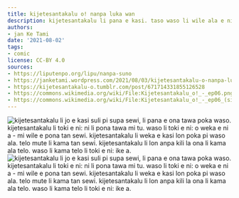 ```yaml
---
title: kijetesantakalu o! nanpa luka wan
description: kijetesantakalu li pana e kasi. taso waso li wile ala e ni. ni li pona ala pona?
authors:
- jan Ke Tami
date: '2021-08-02'
tags:
- comic
license: CC-BY 4.0
sources:
- https://liputenpo.org/lipu/nanpa-suno
- https://janketami.wordpress.com/2021/08/03/kijetesantakalu-o-nanpa-luka-wan/
- https://kijetesantakalu-o.tumblr.com/post/671714331855126528
- https://commons.wikimedia.org/wiki/File:Kijetesantakalu_o!_-_ep06.png
- https://commons.wikimedia.org/wiki/File:Kijetesantakalu_o!_-_ep06_(sitelen_pona).png
---
```


![kijetesantakalu li jo e kasi suli pi supa sewi, li pana e ona tawa poka waso. kijetesantakalu li toki e ni: ni li pona tawa mi tu. waso li toki e ni: o weka e ni a - mi wile e pona tan sewi. kijetesantakalu li weka e kasi lon poka pi waso ala. telo mute li kama tan sewi. kijetesantakalu li lon anpa kili la ona li kama ala telo. waso li kama telo li toki e ni: ike a.](https://upload.wikimedia.org/wikipedia/commons/a/a9/Kijetesantakalu_o%21_-_ep06.png)
![kijetesantakalu li jo e kasi suli pi supa sewi, li pana e ona tawa poka waso. kijetesantakalu li toki e ni: ni li pona tawa mi tu. waso li toki e ni: o weka e ni a - mi wile e pona tan sewi. kijetesantakalu li weka e kasi lon poka pi waso ala. telo mute li kama tan sewi. kijetesantakalu li lon anpa kili la ona li kama ala telo. waso li kama telo li toki e ni: ike a.](https://upload.wikimedia.org/wikipedia/commons/8/87/Kijetesantakalu_o%21_-_ep06_%28sitelen_pona%29.png)